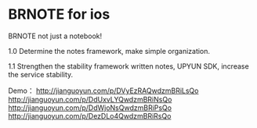 BRNOTE for ios
=================
BRNOTE not just a notebook! 

1.0
Determine the notes framework, make simple organization.

1.1
Strengthen the stability framework written notes, UPYUN SDK, increase the service stability.

Demo：
http://jianguoyun.com/p/DVyEzRAQwdzmBRiLsQo
http://jianguoyun.com/p/DdUxvLYQwdzmBRiNsQo
http://jianguoyun.com/p/DdWjoNsQwdzmBRiPsQo
http://jianguoyun.com/p/DezDLo4QwdzmBRiRsQo
